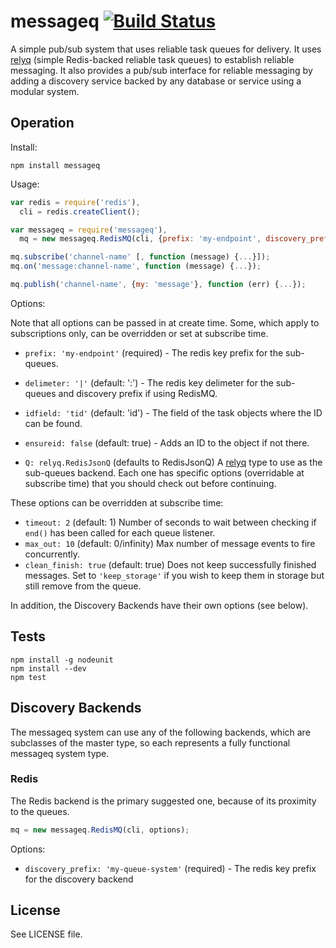 # messageq [![Build Status][1]][2]

A simple pub/sub system that uses reliable task queues for delivery. It uses [relyq](https://github.com/yanatan16/relyq) (simple Redis-backed reliable task queues) to establish reliable messaging. It also provides a pub/sub interface for reliable messaging by adding a discovery service backed by any database or service using a modular system.

## Operation

Install:

```
npm install messageq
```

Usage:

```javascript
var redis = require('redis'),
  cli = redis.createClient();

var messageq = require('messageq'),
  mq = new messageq.RedisMQ(cli, {prefix: 'my-endpoint', discovery_prefix: 'my-queue-system'}); // see options below

mq.subscribe('channel-name' [, function (message) {...}]);
mq.on('message:channel-name', function (message) {...});

mq.publish('channel-name', {my: 'message'}, function (err) {...});
```

Options:

Note that all options can be passed in at create time. Some, which apply to subscriptions only, can be overridden or set at subscribe time.

- `prefix: 'my-endpoint'` (required) - The redis key prefix for the sub-queues.
- `delimeter: '|'` (default: ':') - The redis key delimeter for the sub-queues and discovery prefix if using RedisMQ.
- `idfield: 'tid'` (default: 'id') - The field of the task objects where the ID can be found.
- `ensureid: false` (default: true) - Adds an ID to the object if not there.

- `Q: relyq.RedisJsonQ` (defaults to RedisJsonQ) A [relyq](https://github.com/yanatan16/relyq) type to use as the sub-queues backend. Each one has specific options (overridable at subscribe time) that you should check out before continuing.

These options can be overridden at subscribe time:

- `timeout: 2` (default: 1) Number of seconds to wait between checking if `end()` has been called for each queue listener.
- `max_out: 10` (default: 0/infinity) Max number of message events to fire concurrently.
- `clean_finish: true` (default: true) Does not keep successfully finished messages. Set to `'keep_storage'` if you wish to keep them in storage but still remove from the queue.

In addition, the Discovery Backends have their own options (see below).

## Tests

```
npm install -g nodeunit
npm install --dev
npm test
```

## Discovery Backends

The messageq system can use any of the following backends, which are subclasses of the master type, so each represents a fully functional messageq system type.

### Redis

The Redis backend is the primary suggested one, because of its proximity to the queues.

```javascript
mq = new messageq.RedisMQ(cli, options);
```

Options:

- `discovery_prefix: 'my-queue-system'` (required) - The redis key prefix for the discovery backend


## License

See LICENSE file.

[1]: https://travis-ci.org/yanatan16/node-relyq.png?branch=master
[2]: http://travis-ci.org/yanatan16/node-relyq